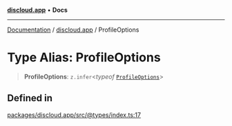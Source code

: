 [**discloud.app**](../README.md) • **Docs**

***

[Documentation](../../packages.md) / [discloud.app](../README.md) / ProfileOptions

# Type Alias: ProfileOptions

> **ProfileOptions**: `z.infer`\<*typeof* [`ProfileOptions`](../variables/ProfileOptions.md)\>

## Defined in

[packages/discloud.app/src/@types/index.ts:17](https://github.com/discloud/discloud.app/blob/e957c12968777c01a56e127121040f7eaaf9b803/packages/discloud.app/src/@types/index.ts#L17)
